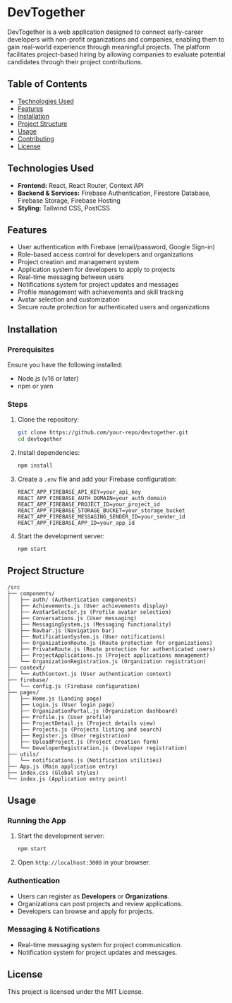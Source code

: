 # DevTogether

DevTogether is a web application designed to connect early-career developers with non-profit organizations and companies, enabling them to gain real-world experience through meaningful projects. The platform facilitates project-based hiring by allowing companies to evaluate potential candidates through their project contributions.

## Table of Contents

- [Technologies Used](#technologies-used)
- [Features](#features)
- [Installation](#installation)
- [Project Structure](#project-structure)
- [Usage](#usage)
- [Contributing](#contributing)
- [License](#license)

## Technologies Used

- **Frontend:** React, React Router, Context API
- **Backend & Services:** Firebase Authentication, Firestore Database, Firebase Storage, Firebase Hosting
- **Styling:** Tailwind CSS, PostCSS

## Features

- User authentication with Firebase (email/password, Google Sign-in)
- Role-based access control for developers and organizations
- Project creation and management system
- Application system for developers to apply to projects
- Real-time messaging between users
- Notifications system for project updates and messages
- Profile management with achievements and skill tracking
- Avatar selection and customization
- Secure route protection for authenticated users and organizations

## Installation

### Prerequisites

Ensure you have the following installed:

- Node.js (v16 or later)
- npm or yarn

### Steps

1. Clone the repository:
   ```sh
   git clone https://github.com/your-repo/devtogether.git
   cd devtogether
   ```
2. Install dependencies:
   ```sh
   npm install
   ```
3. Create a `.env` file and add your Firebase configuration:
   ```env
   REACT_APP_FIREBASE_API_KEY=your_api_key
   REACT_APP_FIREBASE_AUTH_DOMAIN=your_auth_domain
   REACT_APP_FIREBASE_PROJECT_ID=your_project_id
   REACT_APP_FIREBASE_STORAGE_BUCKET=your_storage_bucket
   REACT_APP_FIREBASE_MESSAGING_SENDER_ID=your_sender_id
   REACT_APP_FIREBASE_APP_ID=your_app_id
   ```
4. Start the development server:
   ```sh
   npm start
   ```

## Project Structure

```
/src
├── components/
│   ├── auth/ (Authentication components)
│   ├── Achievements.js (User achievements display)
│   ├── AvatarSelector.js (Profile avatar selection)
│   ├── Conversations.js (User messaging)
│   ├── MessagingSystem.js (Messaging functionality)
│   ├── Navbar.js (Navigation bar)
│   ├── NotificationSystem.js (User notifications)
│   ├── OrganizationRoute.js (Route protection for organizations)
│   ├── PrivateRoute.js (Route protection for authenticated users)
│   ├── ProjectApplications.js (Project applications management)
│   └── OrganizationRegistration.js (Organization registration)
├── context/
│   └── AuthContext.js (User authentication context)
├── firebase/
│   └── config.js (Firebase configuration)
├── pages/
│   ├── Home.js (Landing page)
│   ├── Login.js (User login page)
│   ├── OrganizationPortal.js (Organization dashboard)
│   ├── Profile.js (User profile)
│   ├── ProjectDetail.js (Project details view)
│   ├── Projects.js (Projects listing and search)
│   ├── Register.js (User registration)
│   ├── UploadProject.js (Project creation form)
│   └── DeveloperRegistration.js (Developer registration)
├── utils/
│   └── notifications.js (Notification utilities)
├── App.js (Main application entry)
├── index.css (Global styles)
└── index.js (Application entry point)
```

## Usage

### Running the App

1. Start the development server:
   ```sh
   npm start
   ```
2. Open `http://localhost:3000` in your browser.

### Authentication

- Users can register as **Developers** or **Organizations**.
- Organizations can post projects and review applications.
- Developers can browse and apply for projects.

### Messaging & Notifications

- Real-time messaging system for project communication.
- Notification system for project updates and messages.


## License

This project is licensed under the MIT License.
